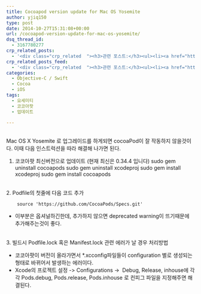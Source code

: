 ```yaml
---
title: Cocoapod version update for Mac OS Yosemite
author: yjiq150
type: post
date: 2014-10-27T15:31:08+00:00
url: /cocoapod-version-update-for-mac-os-yosemite/
dsq_thread_id:
  - 3167780277
crp_related_posts:
  - '<div class="crp_related  "><h3>관련 포스트:</h3><ul><li><a href="https://www.letmecompile.com/mysql-innodb-lock-deadlock/"     class="post-763"><span class="crp_title">MySQL InnoDB lock & deadlock 이해하기</span></a></li><li><a href="https://www.letmecompile.com/use-cocoapod-in-playground/"     class="post-811"><span class="crp_title">Playground에서 Cocoapod 라이브러리 사용하기</span></a></li><li><a href="https://www.letmecompile.com/mysql-innodb-transaction-model/"     class="post-766"><span class="crp_title">MySQL InnoDB Transaction Model 이해하기</span></a></li><li><a href="https://www.letmecompile.com/mysql-innodb-auto-increment-%ec%84%b1%eb%8a%a5-%ec%b5%9c%ec%a0%81%ed%99%94/"     class="post-750"><span class="crp_title">MySQL - InnoDB Auto Increment 성능 최적화</span></a></li><li><a href="https://www.letmecompile.com/shotcut-linux-server-video-generation/"     class="post-753"><span class="crp_title">Shotcut을 이용하여 리눅스 서버에서 템플릿 기반의 동영상 만들기</span></a></li></ul><div class="crp_clear"></div></div>'
crp_related_posts_feed:
  - '<div class="crp_related  "><h3>관련 포스트:</h3><ul><li><a href="https://www.letmecompile.com/mysql-innodb-lock-deadlock/"     class="post-763"><span class="crp_title">MySQL InnoDB lock & deadlock 이해하기</span></a></li><li><a href="https://www.letmecompile.com/use-cocoapod-in-playground/"     class="post-811"><span class="crp_title">Playground에서 Cocoapod 라이브러리 사용하기</span></a></li><li><a href="https://www.letmecompile.com/mysql-innodb-transaction-model/"     class="post-766"><span class="crp_title">MySQL InnoDB Transaction Model 이해하기</span></a></li><li><a href="https://www.letmecompile.com/mysql-innodb-auto-increment-%ec%84%b1%eb%8a%a5-%ec%b5%9c%ec%a0%81%ed%99%94/"     class="post-750"><span class="crp_title">MySQL - InnoDB Auto Increment 성능 최적화</span></a></li><li><a href="https://www.letmecompile.com/shotcut-linux-server-video-generation/"     class="post-753"><span class="crp_title">Shotcut을 이용하여 리눅스 서버에서 템플릿 기반의 동영상 만들기</span></a></li></ul><div class="crp_clear"></div></div>'
categories:
  - Objective-C / Swift
  - Cocoa
  - iOS
tags:
  - 요세미티
  - 코코아팟
  - 업데이트

---
```

   
Mac OS X Yosemite 로 업그레이드를 하게되면 cocoaPod이 잘 작동하지 않을것이다. 이때 다음 인스트럭션을 따라 해결해 나가면 된다.

  1. 코코아팟 최신버전으로 업데이트 (현재 최신은 0.34.4 입니다) 
        sudo gem uninstall cocoapods
        sudo gem uninstall xcodeproj
        sudo gem install xcodeproj
        sudo gem install cocoapods
        

   
2. Podfile의 첫줄에 다음 코드 추가

        source 'https://github.com/CocoaPods/Specs.git'
    

  * 이부분은 옵셔널하긴한데, 추가하지 않으면 deprecated warning이 뜨기때문에 추가해주는것이 좋다.

   
3. 빌드시 Podfile.lock 혹은 Manifest.lock 관련 에러가 날 경우 처리방법

  * 코코아팟이 버전이 올라가면서 *.xcconfig파일들이 configuration 별로 생성되는 형태로 바뀌어서 발생하는 에러이다.
  * Xcode의 프로젝트 설정 -> Configurations ->  Debug, Release, inhouse에 각각 Pods.debug, Pods.release, Pods.inhouse 로 컨피그 파일을 지정해주면 해결된다.